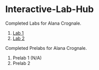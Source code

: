 # Interactive-Lab-Hub

Completed Labs for Alana Crognale.

1. [Lab 1](https://github.com/AlanaCrognale/IDD-Fa18-Lab1)
2. [Lab 2](https://github.com/AlanaCrognale/IDD-Fa19-Lab2)

Completed Prelabs for Alana Crognale.
1. Prelab 1 (N/A)
2. Prelab 2
